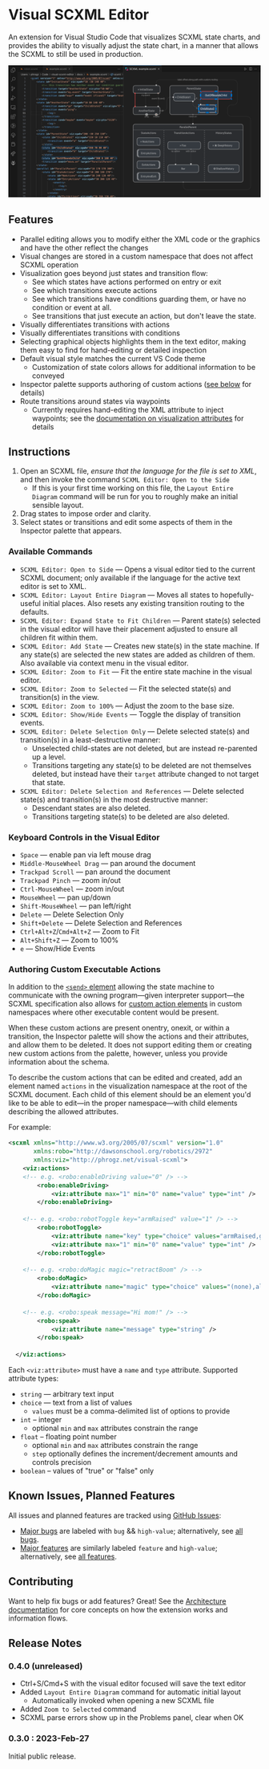 # Visual SCXML Editor

An extension for Visual Studio Code that visualizes SCXML state charts,
and provides the ability to visually adjust the state chart,
in a manner that allows the SCXML to still be used in production.

![](docs/example.png)

## Features

* Parallel editing allows you to modify either the XML code or the graphics and have the other
  reflect the changes
* Visual changes are stored in a custom namespace that does not affect SCXML operation
* Visualization goes beyond just states and transition flow:
  * See which states have actions performed on entry or exit
  * See which transitions execute actions
  * See which transitions have conditions guarding them, or have no condition or event at all.
  * See transitions that just execute an action, but don't leave the state.
* Visually differentiates transitions with actions
* Visually differentiates transitions with conditions
* Selecting graphical objects highlights them in the text editor, making them easy to find for
  hand-editing or detailed inspection
* Default visual style matches the current VS Code theme
  * Customization of state colors allows for additional information to be conveyed
* Inspector palette supports authoring of custom actions ([see below](#authoring-custom-executable-actions) for details)
* Route transitions around states via waypoints
  * Currently requires hand-editing the XML attribute to inject waypoints;
    see the [documentation on visualization attributes](docs/attributes.md#transitions) for details


## Instructions

1. Open an SCXML file, _ensure that the language for the file is set to XML_,
   and then invoke the command `SCXML Editor: Open to the Side`
   * If this is your first time working on this file, the `Layout Entire Diagram`
     command will be run for you to roughly make an initial sensible layout.
2. Drag states to impose order and clarity.
3. Select states or transitions and edit some aspects of them in the Inspector palette
   that appears.


### Available Commands

* `SCXML Editor: Open to Side` — Opens a visual editor tied to the current SCXML document; only
  available if the language for the active text editor is set to XML.
* `SCXML Editor: Layout Entire Diagram` — Moves all states to hopefully-useful initial places.
  Also resets any existing transition routing to the defaults.
* `SCXML Editor: Expand State to Fit Children` — Parent state(s) selected in the visual editor will
  have their placement adjusted to ensure all children fit within them.
* `SCXML Editor: Add State` — Creates new state(s) in the state machine. If any state(s) are
  selected the new states are added as children of them. Also available via context menu in the
  visual editor.
* `SCXML Editor: Zoom to Fit` — Fit the entire state machine in the visual editor.
* `SCXML Editor: Zoom to Selected` — Fit the selected state(s) and transition(s) in the view.
* `SCXML Editor: Zoom to 100%` — Adjust the zoom to the base size.
* `SCXML Editor: Show/Hide Events` — Toggle the display of transition events.
* `SCXML Editor: Delete Selection Only` — Delete selected state(s) and transition(s) in a
  least-destructive manner:
  * Unselected child-states are not deleted, but are instead re-parented up a level.
  * Transitions targeting any state(s) to be deleted are not themselves deleted, but instead have
    their `target` attribute changed to not target that state.
* `SCXML Editor: Delete Selection and References` — Delete selected state(s) and transition(s) in
  the most destructive manner:
  * Descendant states are also deleted.
  * Transitions targeting state(s) to be deleted are also deleted.


### Keyboard Controls in the Visual Editor

* `Space` — enable pan via left mouse drag
* `Middle-MouseWheel Drag` — pan around the document
* `Trackpad Scroll` — pan around the document
* `Trackpad Pinch` — zoom in/out
* `Ctrl-MouseWheel` — zoom in/out
* `MouseWheel` — pan up/down
* `Shift-MouseWheel` — pan left/right
* `Delete` — Delete Selection Only
* `Shift+Delete` — Delete Selection and References
* `Ctrl+Alt+Z`/`Cmd+Alt+Z` — Zoom to Fit
* `Alt+Shift+Z` — Zoom to 100%
* `e` — Show/Hide Events


### Authoring Custom Executable Actions

In addition to the [`<send>` element](https://www.w3.org/TR/scxml/#send) allowing the state machine to
communicate with the owning program—given interpreter support—the SCXML specification also allows for
[custom action elements](https://www.w3.org/TR/scxml/#extensibility) in custom namespaces where other
executable content would be present.

When these custom actions are present onentry, onexit, or within a transition, the Inspector palette
will show the actions and their attributes, and allow them to be deleted. It does not support editing
them or creating new custom actions from the palette, however, unless you provide information about the
schema.

To describe the custom actions that can be edited and created, add an element named `actions` in the
visualization namespace at the root of the SCXML document. Each child of this element should be an
element you'd like to be able to edit—in the proper namespace—with child elements describing the allowed
attributes.

For example:

```xml
<scxml xmlns="http://www.w3.org/2005/07/scxml" version="1.0"
       xmlns:robo="http://dawsonschool.org/robotics/2972"
       xmlns:viz="http://phrogz.net/visual-scxml">
	<viz:actions>
    <!-- e.g. <robo:enableDriving value="0" /> -->
		<robo:enableDriving>
			<viz:attribute max="1" min="0" name="value" type="int" />
		</robo:enableDriving>

    <!-- e.g. <robo:robotToggle key="armRaised" value="1" /> -->
		<robo:robotToggle>
			<viz:attribute name="key" type="choice" values="armRaised,gripperOpen" />
			<viz:attribute max="1" min="0" name="value" type="int" />
		</robo:robotToggle>

    <!-- e.g. <robo:doMagic magic="retractBoom" /> -->
		<robo:doMagic>
			<viz:attribute name="magic" type="choice" values="(none),alignToPiece,extendBoom,retractBoom,autoReverse,driveToGrid" />
		</robo:doMagic>

    <!-- e.g. <robo:speak message="Hi mom!" /> -->
		<robo:speak>
			<viz:attribute name="message" type="string" />
		</robo:speak>

  </viz:actions>
```

Each `<viz:attribute>` must have a `name` and `type` attribute. Supported attribute types:

* `string` — arbitrary text input
* `choice` — text from a list of values
  * `values` must be a comma-delimited list of options to provide
* `int` – integer
  * optional `min` and `max` attributes constrain the range
* `float` – floating point number
  * optional `min` and `max` attributes constrain the range
  * `step` optionally defines the increment/decrement amounts and controls precision
* `boolean` – values of "true" or "false" only

## Known Issues, Planned Features

All issues and planned features are tracked using [GitHub Issues](https://github.com/Phrogz/visual-scxml-editor/issues):

* [Major bugs](https://github.com/Phrogz/visual-scxml-editor/issues?q=is%3Aissue+is%3Aopen+label%3Abug+label%3Ahigh-value) are labeled with `bug` && `high-value`; alternatively, see [all bugs](https://github.com/Phrogz/visual-scxml-editor/issues?q=is%3Aissue+is%3Aopen+label%3Abug).
* [Major features](https://github.com/Phrogz/visual-scxml-editor/issues?q=is%3Aissue+is%3Aopen+label%3Afeature+label%3Ahigh-value) are similarly labeled `feature` and `high-value`; alternatively, see [all features](https://github.com/Phrogz/visual-scxml-editor/issues?q=is%3Aissue+is%3Aopen+label%3Afeature).


## Contributing

Want to help fix bugs or add features? Great! See the [Architecture documentation](docs/architecture.md)
for core concepts on how the extension works and information flows.

## Release Notes

### 0.4.0 (unreleased)

* Ctrl+S/Cmd+S with the visual editor focused will save the text editor
* Added `Layout Entire Diagram` command for automatic initial layout
  * Automatically invoked when opening a new SCXML file
* Added `Zoom to Selected` command
* SCXML parse errors show up in the Problems panel, clear when OK

### 0.3.0 : 2023-Feb-27

Initial public release.
